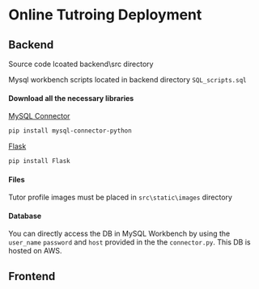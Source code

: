 # Online Tutroing Deployment


## Backend
Source code lcoated backend\src directory

Mysql workbench scripts located in backend directory `SQL_scripts.sql`

#### Download all the necessary libraries

[MySQL Connector](https://dev.mysql.com/doc/connector-python/en/connector-python-installation-binary.html)
```bash
pip install mysql-connector-python
```
[Flask](https://pypi.org/project/Flask/)
```bash
pip install Flask
```
#### Files

Tutor profile images must be placed in `src\static\images` directory

#### Database
You can directly access the DB in MySQL Workbench 
by using the `user_name` `password` and `host` provided 
in the the `connector.py`. This DB is hosted on AWS.

## Frontend
